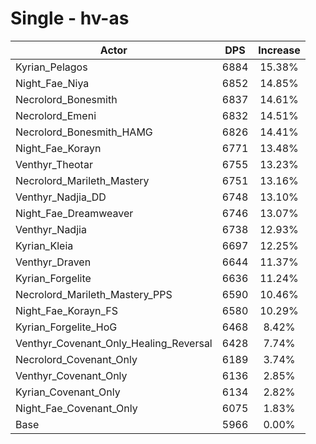 # Single - hv-as
| Actor | DPS | Increase |
|---|:---:|:---:|
|Kyrian_Pelagos|6884|15.38%|
|Night_Fae_Niya|6852|14.85%|
|Necrolord_Bonesmith|6837|14.61%|
|Necrolord_Emeni|6832|14.51%|
|Necrolord_Bonesmith_HAMG|6826|14.41%|
|Night_Fae_Korayn|6771|13.48%|
|Venthyr_Theotar|6755|13.23%|
|Necrolord_Marileth_Mastery|6751|13.16%|
|Venthyr_Nadjia_DD|6748|13.10%|
|Night_Fae_Dreamweaver|6746|13.07%|
|Venthyr_Nadjia|6738|12.93%|
|Kyrian_Kleia|6697|12.25%|
|Venthyr_Draven|6644|11.37%|
|Kyrian_Forgelite|6636|11.24%|
|Necrolord_Marileth_Mastery_PPS|6590|10.46%|
|Night_Fae_Korayn_FS|6580|10.29%|
|Kyrian_Forgelite_HoG|6468|8.42%|
|Venthyr_Covenant_Only_Healing_Reversal|6428|7.74%|
|Necrolord_Covenant_Only|6189|3.74%|
|Venthyr_Covenant_Only|6136|2.85%|
|Kyrian_Covenant_Only|6134|2.82%|
|Night_Fae_Covenant_Only|6075|1.83%|
|Base|5966|0.00%|
